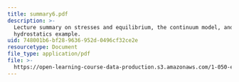 ```yaml
---
title: summary6.pdf
description: >-
  Lecture summary on stresses and equilibrium, the continuum model, and a
  hydrostatics example.
uid: 748001b6-bf28-9636-952d-0496cf32ce2e
resourcetype: Document
file_type: application/pdf
file: >-
  https://open-learning-course-data-production.s3.amazonaws.com/1-050-engineering-mechanics-i-fall-2007/748001b6bf289636952d0496cf32ce2e_summary6.pdf
---
```


